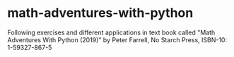 # math-adventures-with-python
Following exercises and different applications in text book called "Math Adventures With Python (2019)" by Peter Farrell, No Starch Press, ISBN-10: 1-59327-867-5
